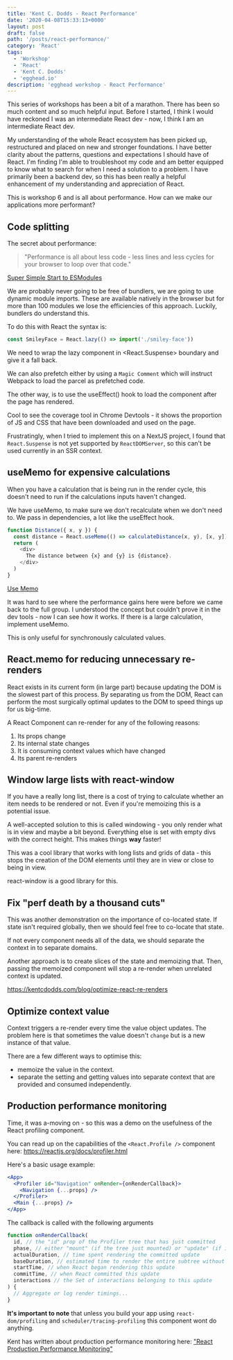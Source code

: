 ```yaml
---
title: 'Kent C. Dodds - React Performance'
date: '2020-04-08T15:33:13+0000'
layout: post
draft: false
path: '/posts/react-performance/'
category: 'React'
tags:
  - 'Workshop'
  - 'React'
  - 'Kent C. Dodds'
  - 'egghead.io'
description: 'egghead workshop - React Performance'
---
```


This series of workshops has been a bit of a marathon. There has been so much
content and so much helpful input. Before I started, I think I would have reckoned
I was an intermediate React dev - now, I think I am an intermediate React dev.

My understanding of the whole React ecosystem has been picked up, restructured and
placed on new and stronger foundations. I have better clarity about the patterns,
questions and expectations I should have of React. I'm finding I'm able to
troubleshoot my code and am better equipped to know what to search for when I need
a solution to a problem. I have primarily been a backend dev, so this has been
really a helpful enhancement of my understanding and appreciation of React.

This is workshop 6 and is all about performance. How can we make our applications
more performant?

## Code splitting

The secret about performance:

> "Performance is all about less code - less lines
> and less cycles for your browser to loop over that code."

[Super Simple Start to ESModules](https://kentcdodds.com/blog/super-simple-start-to-es-modules-in-the-browser)

We are probably never going to be free of bundlers, we are going to use dynamic
module imports. These are available natively in the browser but for more than 100
modules we lose the efficiencies of this approach. Luckily, bundlers do understand
this.

To do this with React the syntax is:

```js
const SmileyFace = React.lazy(() => import('./smiley-face'))
```

We need to wrap the lazy component in <React.Suspense> boundary and give it a fall
back.

We can also prefetch either by using a `Magic Comment` which will instruct Webpack
to load the parcel as prefetched code.

The other way, is to use the useEffect() hook to load the component after the page
has rendered.

Cool to see the coverage tool in Chrome Devtools - it shows the proportion of JS
and CSS that have been downloaded and used on the page.

Frustratingly, when I tried to implement this on a NextJS project, I found that
`React.Suspense` is not yet supported by `ReactDOMServer`, so this can't be used
currently in an SSR context.

## useMemo for expensive calculations

When you have a calculation that is being run in the render cycle, this doesn't
need to run if the calculations inputs haven't changed.

We have useMemo, to make sure we don't recalculate when we don't need to. We pass
in dependencies, a lot like the useEffect hook.

```js
function Distance({ x, y }) {
  const distance = React.useMemo(() => calculateDistance(x, y), [x, y])
  return (
    <div>
      The distance between {x} and {y} is {distance}.
    </div>
  )
}
```

[Use Memo](http://kcd.im/usememo)

It was hard to see where the performance gains here were before we came back to
the full group. I understood the concept but couldn't prove it in the dev tools -
now I can see how it works. If there is a large calculation, implement useMemo.

This is only useful for synchronously calculated values.

## React.memo for reducing unnecessary re-renders

React exists in its current form (in large part) because updating the DOM is the
slowest part of this process. By separating us from the DOM, React can perform
the most surgically optimal updates to the DOM to speed things up for us
big-time.

A React Component can re-render for any of the following reasons:

1. Its props change
2. Its internal state changes
3. It is consuming context values which have changed
4. Its parent re-renders

## Window large lists with react-window

If you have a really long list, there is a cost of trying to calculate whether an
item needs to be rendered or not. Even if you're memoizing this is a potential
issue.

A well-accepted solution to this is called windowing - you only render what is in
view and maybe a bit beyond. Everything else is set with empty divs with the
correct height. This makes things **way** faster!

This was a cool library that works with long lists and grids of data - this stops
the creation of the DOM elements until they are in view or close to being in view.

react-window is a good library for this.

## Fix "perf death by a thousand cuts"

This was another demonstration on the importance of co-located state. If state
isn't required globally, then we should feel free to co-locate that state.

If not every component needs all of the data, we should separate the context in
to separate domains.

Another approach is to create slices of the state and memoizing that. Then,
passing the memoized component will stop a re-render when unrelated context is
updated.

https://kentcdodds.com/blog/optimize-react-re-renders

## Optimize context value

Context triggers a re-render every time the value object updates. The problem here
is that sometimes the value doesn't `change` but is a new instance of that value.

There are a few different ways to optimise this:

- memoize the value in the context.
- separate the setting and getting values into separate context that are provided
  and consumed independently.

## Production performance monitoring

Time, it was a-moving on - so this was a demo on the usefulness of the React
profiling component.

You can read up on the capabilities of the `<React.Profile />` component here:
https://reactjs.org/docs/profiler.html

Here's a basic usage example:

```jsx
<App>
  <Profiler id="Navigation" onRender={onRenderCallback}>
    <Navigation {...props} />
  </Profiler>
  <Main {...props} />
</App>
```

The callback is called with the following arguments

```javascript
function onRenderCallback(
  id, // the "id" prop of the Profiler tree that has just committed
  phase, // either "mount" (if the tree just mounted) or "update" (if it re-rendered)
  actualDuration, // time spent rendering the committed update
  baseDuration, // estimated time to render the entire subtree without memoization
  startTime, // when React began rendering this update
  commitTime, // when React committed this update
  interactions // the Set of interactions belonging to this update
) {
  // Aggregate or log render timings...
}
```

**It's important to note** that unless you build your app using
`react-dom/profiling` and `scheduler/tracing-profiling` this component wont do
anything.

Kent has written about production performance monitoring here:
["React Production Performance Monitoring"](https://kentcdodds.com/blog/react-production-performance-monitoring)
